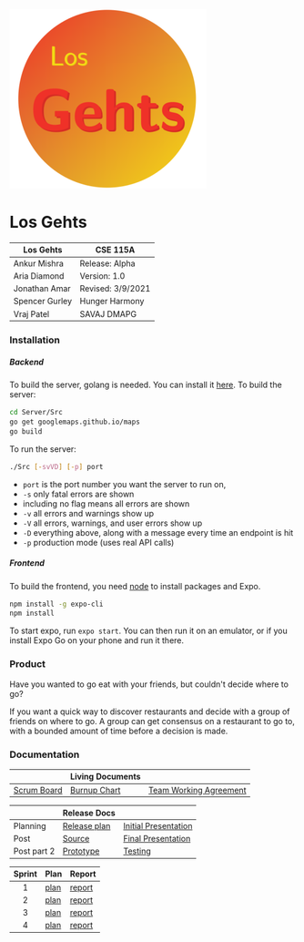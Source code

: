 ![logo.svg](assets/logo.svg)

# Los Gehts

|Los Gehts     |CSE 115A          |
|--------------|------------------|
|Ankur Mishra  |Release: Alpha    |
|Aria Diamond  |Version: 1.0      |
|Jonathan Amar |Revised: 3/9/2021 |
|Spencer Gurley|Hunger Harmony    |
|Vraj Patel    |SAVAJ DMAPG       |

### Installation

##### Backend

To build the server, golang is needed. You can install it [here](https://golang.org/dl/). To build the server:
```bash
cd Server/Src
go get googlemaps.github.io/maps
go build
```

To run the server:
```bash
./Src [-svVD] [-p] port
```
- `port` is the port number you want the server to run on,
- `-s` only fatal errors are shown
- including no flag means all errors are shown
- `-v` all errors and warnings show up
- `-V` all errors, warnings, and user errors show up
- `-D` everything above, along with a message every time an endpoint is hit
- `-p` production mode (uses real API calls)

##### Frontend

To build the frontend, you need [node](https://nodejs.org/en/download/) to install packages and Expo.
```bash
npm install -g expo-cli
npm install
```

To start expo, run `expo start`. You can then run it on an emulator, or if you install Expo Go on your phone and run it there.

### Product

Have you wanted to go eat with your friends, but couldn't decide where to go?

If you want a quick way to discover restaurants and decide with a group of friends on where to go. A group can get consensus on a restaurant to go to, with a bounded amount of time before a decision is made.

### Documentation

||Living Documents||
|-----|----|---|
|[Scrum Board](https://trello.com/invite/b/HrUWNCZX/fe7660c8b65422eaa0f254b92162533b/agile-sprint-board)|[Burnup Chart](https://docs.google.com/spreadsheets/d/1-vf5ZuhsJArLeOi4oFn8tWIePTQURwFhZY-5a8F2M6I/edit?usp=sharing)|[Team Working Agreement](https://docs.google.com/document/d/1n_9oafdGBJQFS49cpFHjY28V9A8JRD3xpxg14aub5aI/edit?usp=sharing)|

||Release Docs||
|-------|-----|----|
|Planning|[Release plan](https://docs.google.com/document/d/17SzmROXOXmMB7aSTAcV3qO_fZliFTb1DsbnPjqwwT20/edit?usp=sharing)|[Initial Presentation](https://docs.google.com/presentation/d/1s3zteTZ93tm04xrx72Ot5A7npYSPaLwx8S6WGHldLPI/edit?usp=sharing)|
|Post|[Source](https://github.com/jsamar17/los-geht-s)|[Final Presentation](https://docs.google.com/presentation/d/1l8hHNhHHqVrZwBNvXt7YKd0XjFuwvG2lefLNKSgxNDE/edit?usp=sharing)|
|Post part 2|[Prototype](https://docs.google.com/document/d/1IFDZqWxLcCKJNwl5iYnZF7mOOLCXOxe8ysG5qA6qGUE/edit?usp=sharing)|[Testing](https://docs.google.com/document/d/1fkcGg9xmFpGEoarK4VFfT01YUYr6dWrZdDaaoYyQEGM/edit?usp=sharing)|

|Sprint  |Plan|Report|
|:------:|----|------|
|1       |[plan](https://docs.google.com/document/d/1B6dHso8kiLSMdzi3YfBSkA00tFf2MYirUBrRE0jRXVY/edit?usp=sharing)|[report](https://docs.google.com/document/d/1AucboDgaf0plQjECIoR8EdqypQEH23H0q1C_u2Sga7I/edit?usp=sharing)|
|2       |[plan](https://docs.google.com/document/d/1aJO-Ga5tMzr_47RvIc8gNJX8kPG--GzTQDlyC2pRqKU/edit?usp=sharing)|[report](https://docs.google.com/document/d/1JIwI1etnIkyrE61JexSEMlFmT41rBK8lkFk5FiTWjHw/edit?usp=sharing)|
|3       |[plan](https://docs.google.com/document/d/193pM6-wmuRdb--det1hGdd5XoO3kUhf3hfoahaDf8eg/edit?usp=sharing)|[report](https://docs.google.com/document/d/1zmKe-Niap_7djkwjJBvwm4jt1ZTGBoGY_kQSpu8wdqw/edit?usp=sharing)|
|4       |[plan](https://docs.google.com/document/d/16ijHcJ2KISebOa-FqooE3Du71tqAb98s-1R9GVQzGJM/edit?usp=sharing)|[report](https://docs.google.com/document/d/1dDBWBzviqhyTHI35o_IcJQPykbIB3yJohyRdXIsmAVk/edit?usp=sharing)|

